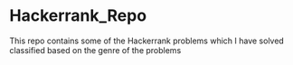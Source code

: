 # Hackerrank_Repo
This repo contains some of the Hackerrank problems which I have solved classified based on the genre of the problems
